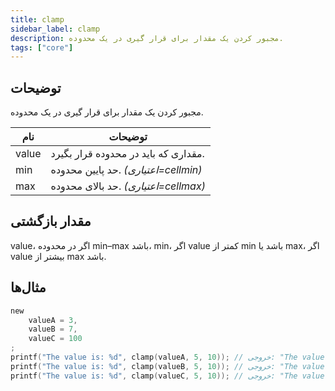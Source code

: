 ```yaml
---
title: clamp
sidebar_label: clamp
description: مجبور کردن یک مقدار برای قرار گیری در یک محدوده.
tags: ["core"]
---
```


<LowercaseNote />

## توضیحات

مجبور کردن یک مقدار برای قرار گیری در یک محدوده.

| نام   | توضیحات                                                   |
| ----- | ------------------------------------------------- |
| value | مقداری که باید در محدوده قرار بگیرد.                    |
| min   | حد پایین محدوده. _(اعتیاری=cellmin)_  |
| max   | حد بالای محدوده. _(اعتیاری=cellmax)_ |

## مقدار بازگشتی

value، اگر در محدوده min–max باشد، min، اگر value کمتر از min باشد یا max، اگر value بیشتر از max باشد.

## مثال‌ها

```c
new
    valueA = 3,
    valueB = 7,
    valueC = 100
;
printf("The value is: %d", clamp(valueA, 5, 10)); // خروجی: "The value is: 5" چون 3 کمتر از 5 است.
printf("The value is: %d", clamp(valueB, 5, 10)); // خروجی: "The value is: 7" چون 7 بین 5 و 10 است.
printf("The value is: %d", clamp(valueC, 5, 10)); // خروجی: "The value is: 10" چون 100 بیشتر از 10 است.
```
